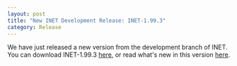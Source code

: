 ```yaml
---
layout: post
title: "New INET Development Release: INET-1.99.3"
category: Release
---
```


We have just released a new version from the development branch of INET.
You can download INET-1.99.3 [here](Download.html), or read what's new in this version
[here](https://github.com/inet-framework/inet/blob/integration_1.99.3/WHATSNEW).


